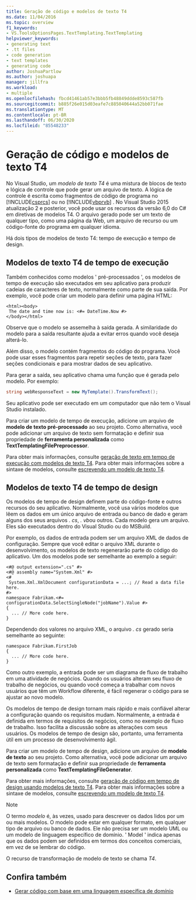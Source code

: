 ```yaml
---
title: Geração de código e modelos de texto T4
ms.date: 11/04/2016
ms.topic: overview
f1_keywords:
- VS.ToolsOptionsPages.TextTemplating.TextTemplating
helpviewer_keywords:
- generating text
- .tt files
- code generation
- text templates
- generating code
author: JoshuaPartlow
ms.author: joshuapa
manager: jillfra
ms.workload:
- multiple
ms.openlocfilehash: fbcd41461ab57e3bbb5fb48849ddde8593c587fb
ms.sourcegitcommit: b885f26e015d03eafe7c885040644a52bb071fae
ms.translationtype: MT
ms.contentlocale: pt-BR
ms.lasthandoff: 06/30/2020
ms.locfileid: "85548233"
---
```

# <a name="code-generation-and-t4-text-templates"></a>Geração de código e modelos de texto T4

No Visual Studio, um *modelo de texto T4* é uma mistura de blocos de texto e lógica de controle que pode gerar um arquivo de texto. A lógica de controle é escrita como fragmentos de código de programa no [!INCLUDE[csprcs](../data-tools/includes/csprcs_md.md)] ou no [!INCLUDE[vbprvb](../code-quality/includes/vbprvb_md.md)] . No Visual Studio 2015 atualização 2 e posterior, você pode usar os recursos da versão 6,0 do C# em diretivas de modelos T4. O arquivo gerado pode ser um texto de qualquer tipo, como uma página da Web, um arquivo de recurso ou um código-fonte do programa em qualquer idioma.

Há dois tipos de modelos de texto T4: tempo de execução e tempo de design.

## <a name="run-time-t4-text-templates"></a>Modelos de texto T4 de tempo de execução

Também conhecidos como modelos ' pré-processados ', os modelos de tempo de execução são executados em seu aplicativo para produzir cadeias de caracteres de texto, normalmente como parte de sua saída. Por exemplo, você pode criar um modelo para definir uma página HTML:

```
<html><body>
 The date and time now is: <#= DateTime.Now #>
</body></html>
```

Observe que o modelo se assemelha à saída gerada. A similaridade do modelo para a saída resultante ajuda a evitar erros quando você deseja alterá-lo.

Além disso, o modelo contém fragmentos do código do programa. Você pode usar esses fragmentos para repetir seções de texto, para fazer seções condicionais e para mostrar dados de seu aplicativo.

Para gerar a saída, seu aplicativo chama uma função que é gerada pelo modelo. Por exemplo:

```csharp
string webResponseText = new MyTemplate().TransformText();
```

Seu aplicativo pode ser executado em um computador que não tem o Visual Studio instalado.

Para criar um modelo de tempo de execução, adicione um arquivo de **modelo de texto pré-processado** ao seu projeto. Como alternativa, você pode adicionar um arquivo de texto sem formatação e definir sua propriedade de **ferramenta personalizada** como **TextTemplatingFilePreprocessor**.

Para obter mais informações, consulte [geração de texto em tempo de execução com modelos de texto T4](../modeling/run-time-text-generation-with-t4-text-templates.md). Para obter mais informações sobre a sintaxe de modelos, consulte [escrevendo um modelo de texto T4](../modeling/writing-a-t4-text-template.md).

## <a name="design-time-t4-text-templates"></a>Modelos de texto T4 de tempo de design

Os modelos de tempo de design definem parte do código-fonte e outros recursos do seu aplicativo. Normalmente, você usa vários modelos que lêem os dados em um único arquivo de entrada ou banco de dado e geram alguns dos seus arquivos *. cs*, *. vb*ou outros. Cada modelo gera um arquivo. Eles são executados dentro do Visual Studio ou do MSBuild.

Por exemplo, os dados de entrada podem ser um arquivo XML de dados de configuração. Sempre que você editar o arquivo XML durante o desenvolvimento, os modelos de texto regenerarão parte do código do aplicativo. Um dos modelos pode ser semelhante ao exemplo a seguir:

```
<#@ output extension=".cs" #>
<#@ assembly name="System.Xml" #>
<#
 System.Xml.XmlDocument configurationData = ...; // Read a data file here.
#>
namespace Fabrikam.<#= configurationData.SelectSingleNode("jobName").Value #>
{
  ... // More code here.
}
```

Dependendo dos valores no arquivo XML, o arquivo *. cs* gerado seria semelhante ao seguinte:

```
namespace Fabrikam.FirstJob
{
  ... // More code here.
}
```

Como outro exemplo, a entrada pode ser um diagrama de fluxo de trabalho em uma atividade de negócios. Quando os usuários alteram seu fluxo de trabalho de negócios, ou quando você começa a trabalhar com novos usuários que têm um Workflow diferente, é fácil regenerar o código para se ajustar ao novo modelo.

Os modelos de tempo de design tornam mais rápido e mais confiável alterar a configuração quando os requisitos mudam. Normalmente, a entrada é definida em termos de requisitos de negócios, como no exemplo de fluxo de trabalho. Isso facilita a discussão sobre as alterações com seus usuários. Os modelos de tempo de design são, portanto, uma ferramenta útil em um processo de desenvolvimento ágil.

Para criar um modelo de tempo de design, adicione um arquivo de **modelo de texto** ao seu projeto. Como alternativa, você pode adicionar um arquivo de texto sem formatação e definir sua propriedade de **ferramenta personalizada** como **TextTemplatingFileGenerator**.

Para obter mais informações, consulte [geração de código em tempo de design usando modelos de texto T4](../modeling/design-time-code-generation-by-using-t4-text-templates.md). Para obter mais informações sobre a sintaxe de modelos, consulte [escrevendo um modelo de texto T4](../modeling/writing-a-t4-text-template.md).

> [!NOTE]
> O termo *modelo* é, às vezes, usado para descrever os dados lidos por um ou mais modelos. O modelo pode estar em qualquer formato, em qualquer tipo de arquivo ou banco de dados. Ele não precisa ser um modelo UML ou um modelo de linguagem específico de domínio. ' Model ' indica apenas que os dados podem ser definidos em termos dos conceitos comerciais, em vez de se lembrar do código.

O recurso de transformação de modelo de texto se chama *T4*.

## <a name="see-also"></a>Confira também

- [Gerar código com base em uma linguagem específica de domínio](../modeling/generating-code-from-a-domain-specific-language.md)

